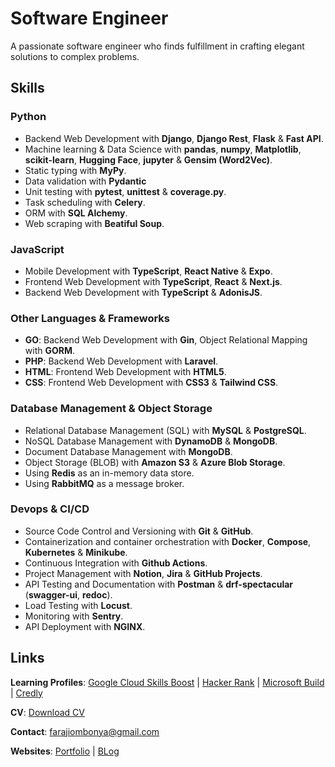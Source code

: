 # Software Engineer

A passionate software engineer who finds fulfillment in crafting elegant solutions to complex problems.

## Skills

### Python
- Backend Web Development with **Django**, **Django Rest**, **Flask** & **Fast API**.
- Machine learning & Data Science with **pandas**, **numpy**, **Matplotlib**, **scikit-learn**, **Hugging Face**, **jupyter** & **Gensim (Word2Vec)**.
- Static typing with **MyPy**.
- Data validation with **Pydantic**
- Unit testing with **pytest**, **unittest** & **coverage.py**.
- Task scheduling with **Celery**.
- ORM with **SQL Alchemy**.
- Web scraping with **Beatiful Soup**.

### JavaScript
- Mobile Development with **TypeScript**, **React Native** & **Expo**.
- Frontend Web Development with **TypeScript**, **React** & **Next.js**.
- Backend Web Development with **TypeScript** & **AdonisJS**.

### Other Languages & Frameworks
- **GO**: Backend Web Development with **Gin**, Object Relational Mapping with **GORM**.
- **PHP**: Backend Web Development with **Laravel**.
- **HTML**: Frontend Web Development with **HTML5**.
- **CSS**: Frontend Web Development with **CSS3** & **Tailwind CSS**.

### Database Management & Object Storage
- Relational Database Management (SQL) with **MySQL** & **PostgreSQL**.
- NoSQL Database Management with **DynamoDB** & **MongoDB**.
- Document Database Management with **MongoDB**.
- Object Storage (BLOB) with **Amazon S3** & **Azure Blob Storage**.
- Using **Redis** as an in-memory data store.
- Using **RabbitMQ** as a message broker.

### Devops & CI/CD
- Source Code Control and Versioning with **Git** & **GitHub**.
- Containerization and container orchestration with **Docker**, **Compose**, **Kubernetes** & **Minikube**.
- Continuous Integration with **Github Actions**.
- Project Management with **Notion**, **Jira** & **GitHub Projects**.
- API Testing and Documentation with **Postman** & **drf-spectacular** (**swagger-ui**, **redoc**).
- Load Testing with **Locust**.
- Monitoring with **Sentry**.
- API Deployment with **NGINX**.

## Links
**Learning Profiles**: [Google Cloud Skills Boost](https://www.cloudskillsboost.google/public_profiles/93c04457-d694-4d77-8aa3-14dc6be880b2) | [Hacker Rank](https://www.hackerrank.com/farajiombonya) | [Microsoft Build](https://learn.microsoft.com/en-us/users/farajishikandaombonya-6815/) | [Credly](https://www.credly.com/users/faraji-ombonya)

**CV**: [Download CV](https://docs.google.com/document/d/1M082yxrGS4b9d52GrI2y9Jp6BJ7KdINXc5jwTYZ4QzM/edit?usp=sharing)

**Contact**: farajiombonya@gmail.com

**Websites**: [Portfolio](https://www.farajiombonya.com) | [BLog](https://www.farajiombonya.com/articles)
